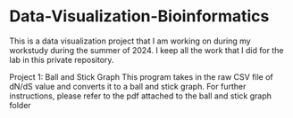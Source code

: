 # Data-Visualization-Bioinformatics
This is a data visualization project that I am working on during my workstudy during the summer of 2024. I keep all the work that I did for the lab in this private repository. 

Project 1: Ball and Stick Graph
This program takes in the raw CSV file of dN/dS value and converts it to a ball and stick graph. For further instructions, please refer to the pdf attached to the ball and stick graph folder
